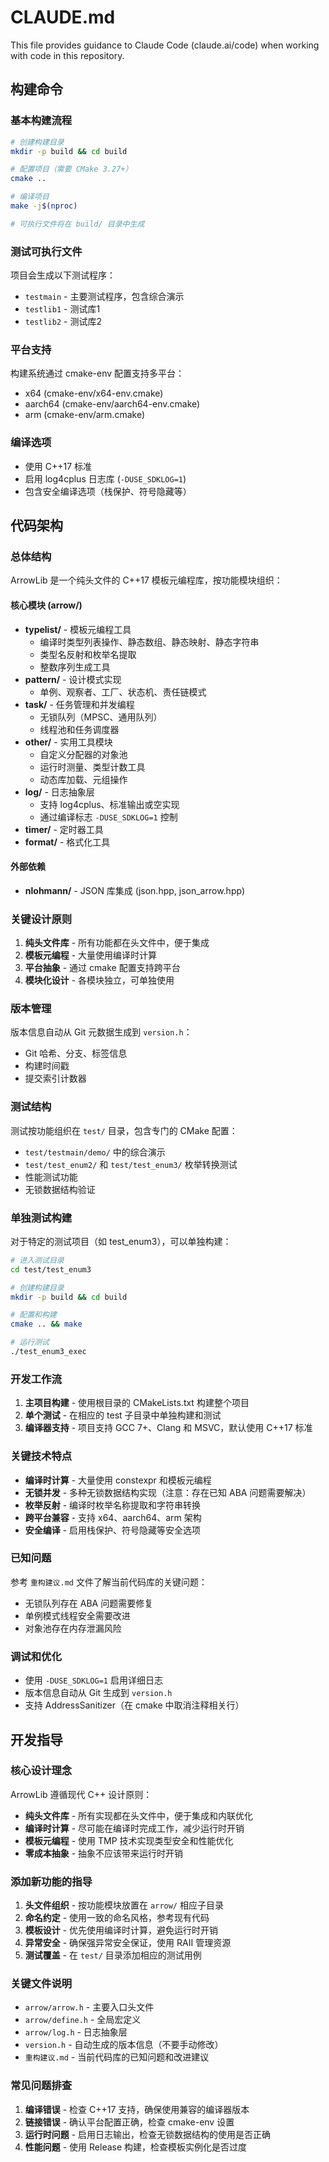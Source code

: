 # CLAUDE.md

This file provides guidance to Claude Code (claude.ai/code) when working with code in this repository.

## 构建命令

### 基本构建流程
```bash
# 创建构建目录
mkdir -p build && cd build

# 配置项目（需要 CMake 3.27+）
cmake ..

# 编译项目
make -j$(nproc)

# 可执行文件将在 build/ 目录中生成
```

### 测试可执行文件
项目会生成以下测试程序：
- `testmain` - 主要测试程序，包含综合演示
- `testlib1` - 测试库1
- `testlib2` - 测试库2

### 平台支持
构建系统通过 cmake-env 配置支持多平台：
- x64 (cmake-env/x64-env.cmake)
- aarch64 (cmake-env/aarch64-env.cmake)
- arm (cmake-env/arm.cmake)

### 编译选项
- 使用 C++17 标准
- 启用 log4cplus 日志库 (`-DUSE_SDKLOG=1`)
- 包含安全编译选项（栈保护、符号隐藏等）

## 代码架构

### 总体结构
ArrowLib 是一个纯头文件的 C++17 模板元编程库，按功能模块组织：

#### 核心模块 (arrow/)
- **typelist/** - 模板元编程工具
  - 编译时类型列表操作、静态数组、静态映射、静态字符串
  - 类型名反射和枚举名提取
  - 整数序列生成工具
- **pattern/** - 设计模式实现
  - 单例、观察者、工厂、状态机、责任链模式
- **task/** - 任务管理和并发编程
  - 无锁队列（MPSC、通用队列）
  - 线程池和任务调度器
- **other/** - 实用工具模块
  - 自定义分配器的对象池
  - 运行时测量、类型计数工具
  - 动态库加载、元组操作
- **log/** - 日志抽象层
  - 支持 log4cplus、标准输出或空实现
  - 通过编译标志 `-DUSE_SDKLOG=1` 控制
- **timer/** - 定时器工具
- **format/** - 格式化工具

#### 外部依赖
- **nlohmann/** - JSON 库集成 (json.hpp, json_arrow.hpp)

### 关键设计原则
1. **纯头文件库** - 所有功能都在头文件中，便于集成
2. **模板元编程** - 大量使用编译时计算
3. **平台抽象** - 通过 cmake 配置支持跨平台
4. **模块化设计** - 各模块独立，可单独使用

### 版本管理
版本信息自动从 Git 元数据生成到 `version.h`：
- Git 哈希、分支、标签信息
- 构建时间戳
- 提交索引计数器

### 测试结构
测试按功能组织在 `test/` 目录，包含专门的 CMake 配置：
- `test/testmain/demo/` 中的综合演示
- `test/test_enum2/` 和 `test/test_enum3/` 枚举转换测试
- 性能测试功能
- 无锁数据结构验证

### 单独测试构建
对于特定的测试项目（如 test_enum3），可以单独构建：
```bash
# 进入测试目录
cd test/test_enum3

# 创建构建目录
mkdir -p build && cd build

# 配置和构建
cmake .. && make

# 运行测试
./test_enum3_exec
```

### 开发工作流
1. **主项目构建** - 使用根目录的 CMakeLists.txt 构建整个项目
2. **单个测试** - 在相应的 test 子目录中单独构建和测试
3. **编译器支持** - 项目支持 GCC 7+、Clang 和 MSVC，默认使用 C++17 标准

### 关键技术特点
- **编译时计算** - 大量使用 constexpr 和模板元编程
- **无锁并发** - 多种无锁数据结构实现（注意：存在已知 ABA 问题需要解决）
- **枚举反射** - 编译时枚举名称提取和字符串转换
- **跨平台兼容** - 支持 x64、aarch64、arm 架构
- **安全编译** - 启用栈保护、符号隐藏等安全选项

### 已知问题
参考 `重构建议.md` 文件了解当前代码库的关键问题：
- 无锁队列存在 ABA 问题需要修复
- 单例模式线程安全需要改进
- 对象池存在内存泄漏风险

### 调试和优化
- 使用 `-DUSE_SDKLOG=1` 启用详细日志
- 版本信息自动从 Git 生成到 `version.h`
- 支持 AddressSanitizer（在 cmake 中取消注释相关行）

## 开发指导

### 核心设计理念
ArrowLib 遵循现代 C++ 设计原则：
- **纯头文件库** - 所有实现都在头文件中，便于集成和内联优化
- **编译时计算** - 尽可能在编译时完成工作，减少运行时开销
- **模板元编程** - 使用 TMP 技术实现类型安全和性能优化
- **零成本抽象** - 抽象不应该带来运行时开销

### 添加新功能的指导
1. **头文件组织** - 按功能模块放置在 `arrow/` 相应子目录
2. **命名约定** - 使用一致的命名风格，参考现有代码
3. **模板设计** - 优先使用编译时计算，避免运行时开销
4. **异常安全** - 确保强异常安全保证，使用 RAII 管理资源
5. **测试覆盖** - 在 `test/` 目录添加相应的测试用例

### 关键文件说明
- `arrow/arrow.h` - 主要入口头文件
- `arrow/define.h` - 全局宏定义
- `arrow/log.h` - 日志抽象层
- `version.h` - 自动生成的版本信息（不要手动修改）
- `重构建议.md` - 当前代码库的已知问题和改进建议

### 常见问题排查
1. **编译错误** - 检查 C++17 支持，确保使用兼容的编译器版本
2. **链接错误** - 确认平台配置正确，检查 cmake-env 设置
3. **运行时问题** - 启用日志输出，检查无锁数据结构的使用是否正确
4. **性能问题** - 使用 Release 构建，检查模板实例化是否过度